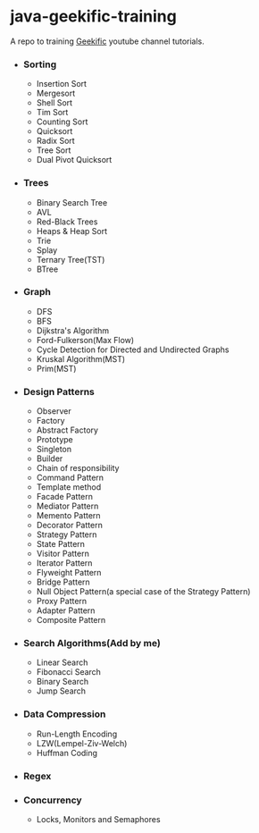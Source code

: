# java-geekific-training

A repo to training [Geekific](https://www.youtube.com/c/Geekific) youtube channel tutorials.

- ### Sorting

    - Insertion Sort
    - Mergesort
    - Shell Sort
    - Tim Sort
    - Counting Sort
    - Quicksort
    - Radix Sort
    - Tree Sort
    - Dual Pivot Quicksort

- ### Trees

    - Binary Search Tree
    - AVL
    - Red-Black Trees
    - Heaps & Heap Sort
    - Trie
    - Splay
    - Ternary Tree(TST)
    - BTree

- ### Graph

    - DFS
    - BFS
    - Dijkstra's Algorithm
    - Ford-Fulkerson(Max Flow)
    - Cycle Detection for Directed and Undirected Graphs
    - Kruskal Algorithm(MST)
    - Prim(MST)

- ### Design Patterns

    - Observer
    - Factory
    - Abstract Factory
    - Prototype
    - Singleton
    - Builder
    - Chain of responsibility
    - Command Pattern
    - Template method
    - Facade Pattern
    - Mediator Pattern
    - Memento Pattern
    - Decorator Pattern
    - Strategy Pattern
    - State Pattern
    - Visitor Pattern
    - Iterator Pattern
    - Flyweight Pattern
    - Bridge Pattern
    - Null Object Pattern(a special case of the Strategy Pattern)
    - Proxy Pattern
    - Adapter Pattern
    - Composite Pattern

- ### Search Algorithms(Add by me)

    - Linear Search
    - Fibonacci Search
    - Binary Search
    - Jump Search

- ### Data Compression

    - Run-Length Encoding
    - LZW(Lempel-Ziv-Welch)
    - Huffman Coding
    
- ### Regex

- ### Concurrency
   
     -  Locks, Monitors and Semaphores